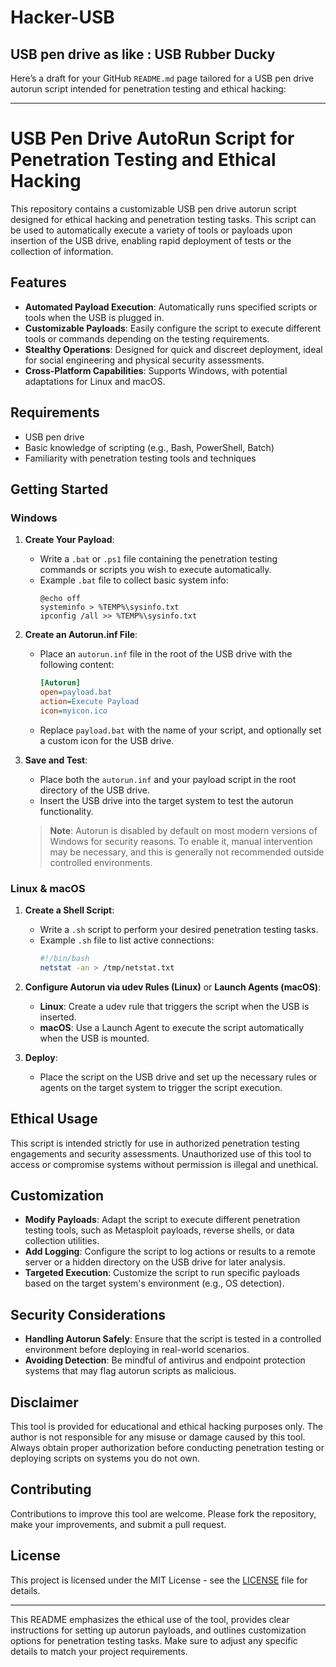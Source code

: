 # Hacker-USB
## USB pen drive as like : USB Rubber Ducky

Here’s a draft for your GitHub `README.md` page tailored for a USB pen drive autorun script intended for penetration testing and ethical hacking:

---

# USB Pen Drive AutoRun Script for Penetration Testing and Ethical Hacking

This repository contains a customizable USB pen drive autorun script designed for ethical hacking and penetration testing tasks. This script can be used to automatically execute a variety of tools or payloads upon insertion of the USB drive, enabling rapid deployment of tests or the collection of information.

## Features

- **Automated Payload Execution**: Automatically runs specified scripts or tools when the USB is plugged in.
- **Customizable Payloads**: Easily configure the script to execute different tools or commands depending on the testing requirements.
- **Stealthy Operations**: Designed for quick and discreet deployment, ideal for social engineering and physical security assessments.
- **Cross-Platform Capabilities**: Supports Windows, with potential adaptations for Linux and macOS.

## Requirements

- USB pen drive
- Basic knowledge of scripting (e.g., Bash, PowerShell, Batch)
- Familiarity with penetration testing tools and techniques

## Getting Started

### Windows

1. **Create Your Payload**:
   - Write a `.bat` or `.ps1` file containing the penetration testing commands or scripts you wish to execute automatically.
   - Example `.bat` file to collect basic system info:
     ```batch
     @echo off
     systeminfo > %TEMP%\sysinfo.txt
     ipconfig /all >> %TEMP%\sysinfo.txt
     ```

2. **Create an Autorun.inf File**:
   - Place an `autorun.inf` file in the root of the USB drive with the following content:
     ```ini
     [Autorun]
     open=payload.bat
     action=Execute Payload
     icon=myicon.ico
     ```
   - Replace `payload.bat` with the name of your script, and optionally set a custom icon for the USB drive.

3. **Save and Test**:
   - Place both the `autorun.inf` and your payload script in the root directory of the USB drive.
   - Insert the USB drive into the target system to test the autorun functionality.

   > **Note**: Autorun is disabled by default on most modern versions of Windows for security reasons. To enable it, manual intervention may be necessary, and this is generally not recommended outside controlled environments.

### Linux & macOS

1. **Create a Shell Script**:
   - Write a `.sh` script to perform your desired penetration testing tasks.
   - Example `.sh` file to list active connections:
     ```bash
     #!/bin/bash
     netstat -an > /tmp/netstat.txt
     ```

2. **Configure Autorun via udev Rules (Linux)** or **Launch Agents (macOS)**:
   - **Linux**: Create a udev rule that triggers the script when the USB is inserted.
   - **macOS**: Use a Launch Agent to execute the script automatically when the USB is mounted.

3. **Deploy**:
   - Place the script on the USB drive and set up the necessary rules or agents on the target system to trigger the script execution.

## Ethical Usage

This script is intended strictly for use in authorized penetration testing engagements and security assessments. Unauthorized use of this tool to access or compromise systems without permission is illegal and unethical.

## Customization

- **Modify Payloads**: Adapt the script to execute different penetration testing tools, such as Metasploit payloads, reverse shells, or data collection utilities.
- **Add Logging**: Configure the script to log actions or results to a remote server or a hidden directory on the USB drive for later analysis.
- **Targeted Execution**: Customize the script to run specific payloads based on the target system's environment (e.g., OS detection).

## Security Considerations

- **Handling Autorun Safely**: Ensure that the script is tested in a controlled environment before deploying in real-world scenarios.
- **Avoiding Detection**: Be mindful of antivirus and endpoint protection systems that may flag autorun scripts as malicious.

## Disclaimer

This tool is provided for educational and ethical hacking purposes only. The author is not responsible for any misuse or damage caused by this tool. Always obtain proper authorization before conducting penetration testing or deploying scripts on systems you do not own.

## Contributing

Contributions to improve this tool are welcome. Please fork the repository, make your improvements, and submit a pull request.

## License

This project is licensed under the MIT License - see the [LICENSE](LICENSE) file for details.

---

This README emphasizes the ethical use of the tool, provides clear instructions for setting up autorun payloads, and outlines customization options for penetration testing tasks. Make sure to adjust any specific details to match your project requirements.
